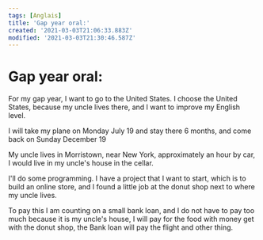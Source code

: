 ```yaml
---
tags: [Anglais]
title: 'Gap year oral:'
created: '2021-03-03T21:06:33.883Z'
modified: '2021-03-03T21:30:46.587Z'
---
```


# Gap year oral:

For my gap year, I want to go to the United States. I choose the United States, because my uncle lives there, and I want to improve my English level.

I will take my plane on Monday July 19 and stay there 6 months, and come back on Sunday December 19

My uncle lives in Morristown, near New York, approximately an hour by car, I would live in my uncle's house in the cellar.

I'll do some programming. I have a project that I want to start, which is to build an online store, and I found a little job at the donut shop next to where my uncle lives.

To pay this I am counting on a small bank loan, and I do not have to pay too much because it is my uncle's house, I will pay for the food with money get with the donut shop, the Bank loan will pay the flight and other thing. 
